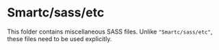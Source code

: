 # Smartc/sass/etc

This folder contains miscellaneous SASS files. Unlike `"Smartc/sass/etc"`, these files
need to be used explicitly.
